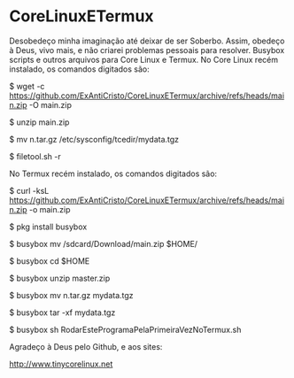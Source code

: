 # CoreLinuxETermux
Desobedeço minha imaginação até deixar de ser Soberbo. Assim, obedeço à Deus, vivo mais, e não criarei problemas pessoais para resolver.
Busybox scripts e outros arquivos para Core Linux e Termux.
No Core Linux recém instalado, os comandos digitados são:

$ wget -c https://github.com/ExAntiCristo/CoreLinuxETermux/archive/refs/heads/main.zip -O main.zip

$ unzip main.zip

$ mv n.tar.gz /etc/sysconfig/tcedir/mydata.tgz

$ filetool.sh -r

No Termux recém instalado, os comandos digitados são:

$ curl -ksL https://github.com/ExAntiCristo/CoreLinuxETermux/archive/refs/heads/main.zip -o main.zip

$ pkg install busybox

$ busybox mv /sdcard/Download/main.zip $HOME/

$ busybox cd $HOME

$ busybox unzip master.zip

$ busybox mv n.tar.gz mydata.tgz

$ busybox tar -xf mydata.tgz

$ busybox sh RodarEsteProgramaPelaPrimeiraVezNoTermux.sh

Agradeço à Deus pelo Github, e aos sites:

http://www.tinycorelinux.net

